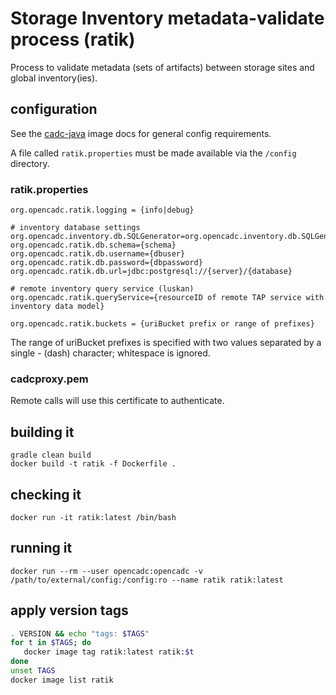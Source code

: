 # Storage Inventory metadata-validate process (ratik)

Process to validate metadata (sets of artifacts) between storage sites and global inventory(ies).

## configuration
See the [cadc-java](https://github.com/opencadc/docker-base/tree/master/cadc-java) image docs for general config requirements.

A file called `ratik.properties` must be made available via the `/config` directory.

### ratik.properties
```
org.opencadc.ratik.logging = {info|debug}

# inventory database settings
org.opencadc.inventory.db.SQLGenerator=org.opencadc.inventory.db.SQLGenerator
org.opencadc.ratik.db.schema={schema}
org.opencadc.ratik.db.username={dbuser}
org.opencadc.ratik.db.password={dbpassword}
org.opencadc.ratik.db.url=jdbc:postgresql://{server}/{database}

# remote inventory query service (luskan)
org.opencadc.ratik.queryService={resourceID of remote TAP service with inventory data model}

org.opencadc.ratik.buckets = {uriBucket prefix or range of prefixes}
```
The range of uriBucket prefixes is specified with two values separated by a single - (dash) character; whitespace is ignored.

### cadcproxy.pem
Remote calls will use this certificate to authenticate.


## building it
```
gradle clean build
docker build -t ratik -f Dockerfile .
```

## checking it
```
docker run -it ratik:latest /bin/bash
```

## running it
```
docker run --rm --user opencadc:opencadc -v /path/to/external/config:/config:ro --name ratik ratik:latest
```

## apply version tags
```bash
. VERSION && echo "tags: $TAGS" 
for t in $TAGS; do
   docker image tag ratik:latest ratik:$t
done
unset TAGS
docker image list ratik
```
